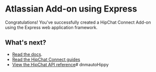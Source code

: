 # Atlassian Add-on using Express

Congratulations! You've successfully created a HipChat Connect Add-on using the Express web application framework.

## What's next?

* [Read the docs](https://bitbucket.org/atlassian/atlassian-connect-express/src/master/README.md#markdown-header-install-dependencies).
* [Read the HipChat Connect guides](https://developer.atlassian.com/hipchat/guide)
* [View the HipChat API reference](https://www.hipchat.com/docs/apiv2)# dnmautoHippy
